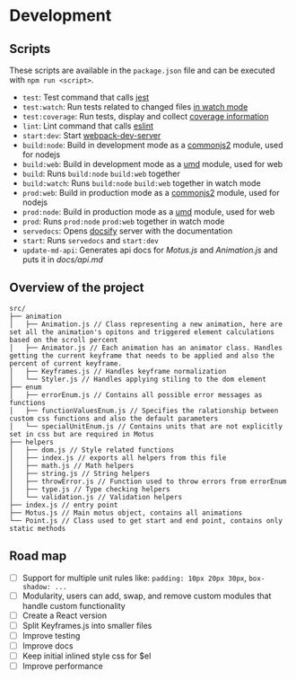 # Development

## Scripts

These scripts are available in the `package.json` file and can be executed with `npm run <script>`.

- `test`: Test command that calls [jest](https://jestjs.io)
- `test:watch`: Run tests related to changed files [in watch mode](https://jestjs.io/docs/en/cli#watch)
- `test:coverage`: Run tests, display and collect [coverage information](https://jestjs.io/docs/en/cli#coverage)
- `lint`: Lint command that calls [eslint](https://eslint.org/)
- `start:dev`: Start [webpack-dev-server](https://webpack.js.org/configuration/dev-server/)
- `build:node`: Build in development mode as a [commonjs2](https://webpack.js.org/configuration/output/#module-definition-systems) module, used for nodejs
- `build:web`: Build in development mode as a [umd](https://webpack.js.org/configuration/output/#module-definition-systems) module, used for web
- `build`: Runs `build:node` `build:web` together
- `build:watch`: Runs `build:node` `build:web` together in watch mode
- `prod:web`: Build in production mode as a [commonjs2](https://webpack.js.org/configuration/output/#module-definition-systems) module, used for nodejs
- `prod:node`: Build in production mode as a [umd](https://webpack.js.org/configuration/output/#module-definition-systems) module, used for web
- `prod`: Runs `prod:node` `prod:web` together in watch mode
- `servedocs`: Opens [docsify](https://docsify.js.org) server with the documentation
- `start`: Runs `servedocs` and `start:dev`
- `update-md-api`: Generates api docs for *Motus.js* and *Animation.js* and puts it in *docs/api.md*

## Overview of the project

```
src/
├── animation
│   ├── Animation.js // Class representing a new animation, here are set all the animation's opitons and triggered element calculations based on the scroll percent
│   ├── Animator.js // Each animation has an animator class. Handles getting the current keyframe that needs to be applied and also the percent of current keyframe.
│   ├── Keyframes.js // Handles keyframe normalization
│   └── Styler.js // Handles applying stiling to the dom element
├── enum
│   ├── errorEnum.js // Contains all possible error messages as functions
│   ├── functionValuesEnum.js // Specifies the ralationship between custom css functions and also the default parameters
│   └── specialUnitEnum.js // Contains units that are not explicitly set in css but are required in Motus
├── helpers
│   ├── dom.js // Style related functions
│   ├── index.js // exports all helpers from this file
│   ├── math.js // Math helpers
│   ├── string.js // String helpers
│   ├── throwError.js // Function used to throw errors from errorEnum 
│   ├── type.js // Type checking helpers
│   └── validation.js // Validation helpers
├── index.js // entry point
├── Motus.js // Main motus object, contains all animations
└── Point.js // Class used to get start and end point, contains only static methods
```


## Road map

- [ ] Support for multiple unit rules like: `padding: 10px 20px 30px`, `box-shadow: ...`
- [ ] Modularity, users can add, swap, and remove custom modules that handle custom functionality
- [ ] Create a React version
- [ ] Split Keyframes.js into smaller files
- [ ] Improve testing
- [ ] Improve docs
- [ ] Keep initial inlined style css for $el
- [ ] Improve performance
